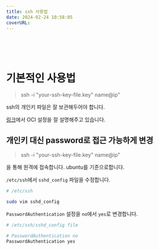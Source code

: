 ```yaml
---
title: ssh 사용법
date: 2024-02-24 10:58:05
coverURL: 
---
```

<br />
<br />
<br />

# 기본적인 사용법
> ssh -i "your-ssh-key-file.key" name@ip"

ssh의 개인키 파일은 잘 보관해두어야 합니다.

<a href="https://velog.io/@dldhk97/%EC%98%A4%EB%9D%BC%ED%81%B4-%ED%81%B4%EB%9D%BC%EC%9A%B0%EB%93%9C%EC%97%90-%EB%8F%84%EC%BB%A4-MYSQL-%EC%84%A4%EC%B9%98%ED%95%B4%EB%B3%B4%EA%B8%B0">링크</a>에서 OCI 설정을 잘 설명해주고 있습니다.

## 개인키 대신 password로 접근 가능하게 변경

> ssh -i "your-ssh-key-file.key" name@ip"

을 통해 원격에 접속합니다.
ubuntu를 기준으로합니다.

`/etc/ssh`에서 `sshd_config` 파일을 수정합니다.

```sh
# /etc/ssh

sudo vim sshd_config
```


`PasswordAuthentication` 설정을 `no`에서 `yes`로 변경합니다.
```sh
# /etc/ssh/sshd_config file

# PasswordAuthentication no
PasswordAuthentication yes
```
